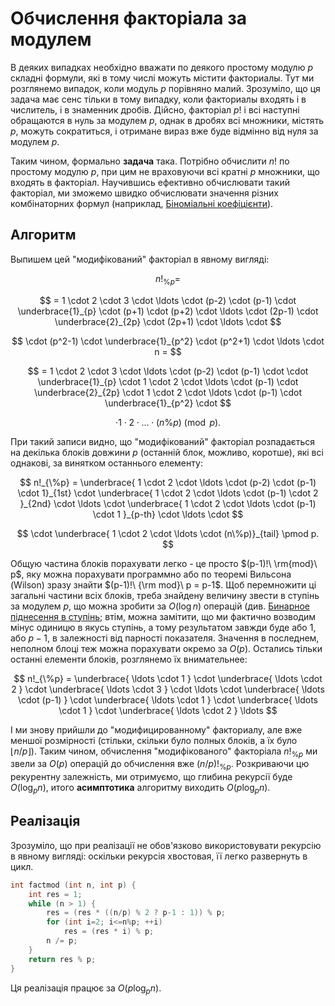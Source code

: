 # Обчислення факторіала за модулем

В деяких випадках необхідно вважати по деякого простому модулю $p$ складні формули, які в тому числі можуть містити факториалы. Тут ми розглянемо випадок, коли модуль $p$ порівняно малий. Зрозуміло, що ця задача має сенс тільки в тому випадку, коли факториалы входять і в числитель, і в знаменник дробів. Дійсно, факторіал $p!$ і всі наступні обращаются в нуль за модулем $p$, однак в дробях всі множники, містять $p$, можуть сократиться, і отримане вираз вже буде відмінно від нуля за модулем $p$.

Таким чином, формально **задача** така. Потрібно обчислити $n!$ по простому модулю $p$, при цим не враховуючи всі кратні $p$ множники, що входять в факторіал. Научившись ефективно обчислювати такий факторіал, ми зможемо швидко обчислювати значення різних комбінаторних формул (наприклад, [Біноміальні коефіцієнти](binomial_coeff)).

## Алгоритм

Выпишем цей "модифікований" факторіал в явному вигляді:

$$
n!_{\%p} =
$$

$$
= 1 \cdot 2 \cdot 3 \cdot \ldots \cdot (p-2) \cdot (p-1) \cdot \underbrace{1}_{p} \cdot (p+1) \cdot (p+2) \cdot \ldots \cdot (2p-1) \cdot \underbrace{2}_{2p} \cdot (2p+1) \cdot \ldots \cdot
$$

$$
\cdot (p^2-1) \cdot \underbrace{1}_{p^2} \cdot (p^2+1) \cdot \ldots \cdot n =
$$

$$
= 1 \cdot 2 \cdot 3 \cdot \ldots \cdot (p-2) \cdot (p-1) \cdot \cdot \underbrace{1}_{p} \cdot 1 \cdot 2 \cdot \ldots \cdot (p-1) \cdot \underbrace{2}_{2p} \cdot 1 \cdot 2 \cdot \ldots \cdot (p-1) \cdot \underbrace{1}_{p^2} \cdot
$$

$$
\cdot 1 \cdot 2 \cdot \ldots \cdot (n\%p) \pmod p.
$$

При такий записи видно, що "модифікований" факторіал розпадається на декілька блоків довжини $p$ (останній блок, можливо, коротше), які всі однакові, за винятком останнього елементу:

$$
n!_{\%p} = \underbrace{ 1 \cdot 2 \cdot \ldots \cdot (p-2) \cdot (p-1) \cdot 1}_{1st} \cdot \underbrace{ 1 \cdot 2 \cdot \ldots \cdot (p-1) \cdot 2 }_{2nd} \cdot \ldots \cdot \underbrace{ 1 \cdot 2 \cdot \ldots \cdot (p-1) \cdot 1 }_{p-th} \cdot \ldots \cdot
$$

$$
\cdot \underbrace{ 1 \cdot 2 \cdot \ldots \cdot (n\%p)}_{tail} \pmod p.
$$

Общую частина блоків порахувати легко - це просто $(p-1)!\ \rm{mod}\ p$, яку можна порахувати программно або по теоремі Вильсона (Wilson) зразу знайти $(p-1)!\ {\rm mod}\ p = p-1$. Щоб перемножити ці загальні частини всіх блоків, треба знайдену величину звести в ступінь за модулем $p$, що можна зробити за $O(\log n)$ операцій (див. [Бинарное піднесення в ступінь](binary_pow); втім, можна замітити, що ми фактично возводим мінус одиницю в якусь ступінь, а тому результатом завжди буде або $1$, або $p-1$, в залежності від парності показателя. Значення в последнем, неполном блоці теж можна порахувати окремо за $O(p)$. Остались тільки останні елементи блоків, розглянемо їх внимательнее:

$$
n!_{\%p} = \underbrace{ \ldots \cdot 1 } \cdot \underbrace{ \ldots \cdot 2 } \cdot \underbrace{ \ldots \cdot 3 } \cdot \ldots \cdot \underbrace{ \ldots \cdot (p-1) } \cdot \underbrace{ \ldots \cdot 1 } \cdot \underbrace{ \ldots \cdot 1 } \cdot \underbrace{ \ldots \cdot 2 } \ldots
$$

І ми знову прийшли до "модифицированному" факториалу, але вже меншої розмірності (стільки, скільки було полных блоків, а їх було $\left\lfloor n / p \right\rfloor$). Таким чином, обчислення "модифікованого" факторіала $n!_{\%p}$ ми звели за $O(p)$ операцій до обчислення вже $(n/p)!_{\%p}$. Розкриваючи цю рекурентну залежність, ми отримуємо, що глибина рекурсії буде $O(\log_p n)$, итого **асимптотика** алгоритму виходить $O(p \log_p n)$.

## Реалізація

Зрозуміло, що при реалізації не обов'язково використовувати рекурсію в явному вигляді: оскільки рекурсія хвостовая, її легко развернуть в цикл.

<!--- TODO: specify code snippet id -->
``` cpp
int factmod (int n, int p) {
    int res = 1;
    while (n > 1) {
        res = (res * ((n/p) % 2 ? p-1 : 1)) % p;
        for (int i=2; i<=n%p; ++i)
            res = (res * i) % p;
        n /= p;
    }
    return res % p;
}
```

Ця реалізація працює за $O(p \log_p n)$.
